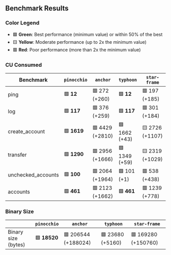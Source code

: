 ## Benchmark Results

### Color Legend

- 🟩 **Green**: Best performance (minimum value) or within 50% of the best
- 🟨 **Yellow**: Moderate performance (up to 2x the minimum value)
- 🟥 **Red**: Poor performance (more than 2x the minimum value)

### CU Consumed

| Benchmark     | `pinocchio`     | `anchor`          | `typhoon`    | `star-frame`   |
| ------------- | --------------- | ----------------- | ------------ | -------------- |
| ping | 🟩 **12** | 🟥 272 (+260) | 🟩 **12** | 🟥 197 (+185) |
| log | 🟩 **117** | 🟥 376 (+259) | 🟩 **117** | 🟥 301 (+184) |
| create_account | 🟩 **1619** | 🟥 4429 (+2810) | 🟩 1662 (+43) | 🟨 2726 (+1107) |
| transfer | 🟩 **1290** | 🟥 2956 (+1666) | 🟩 1349 (+59) | 🟨 2319 (+1029) |
| unchecked_accounts | 🟩 **100** | 🟥 2064 (+1964) | 🟩 101 (+1) | 🟥 538 (+438) |
| accounts | 🟩 **461** | 🟥 2123 (+1662) | 🟩 **461** | 🟥 1239 (+778) |

### Binary Size

|                     | `pinocchio`     | `anchor`            | `typhoon`| `star-frame`   |
| ------------------- | --------------- | ------------------- | -------- | -------------- |
| Binary size (bytes) | 🟩 **18520** | 🟥 206544 (+188024) | 🟩 23680 (+5160) | 🟥 169280 (+150760) |
